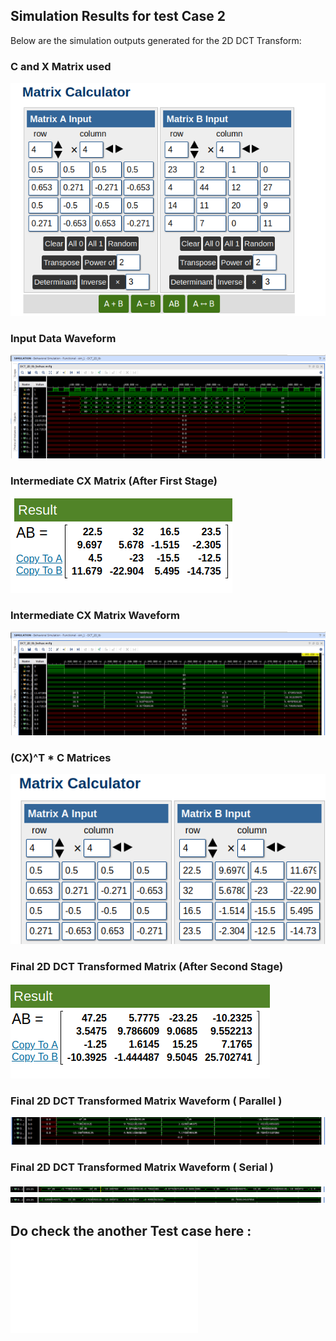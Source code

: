 ## Simulation Results for test Case 2 

Below are the simulation outputs generated for the 2D DCT Transform:

### C and X Matrix used 

![C and X Matrix used ](C*X_23210.png)

### Input Data Waveform

![Input Data Waveform](2D_DCT_input_data_full_02.png)

### Intermediate CX Matrix (After First Stage)

![CX Matrix Output](C*X_23210._result.png)

### Intermediate CX Matrix Waveform 

![CX Matrix Output](2D_DCT_mid_parallel_out_02.png)

###  (CX)^T * C Matrices 

![(CX)^T * C Matrices ](C*(C*X)T_23210.png)

### Final 2D DCT Transformed Matrix (After Second Stage)

![Final 2D DCT Output](C*(C*X)T_23210_result.png)

### Final 2D DCT Transformed Matrix Waveform ( Parallel )

![Final 2D DCT Output](2D_DCT_parallel_out_02.png)


### Final 2D DCT Transformed Matrix Waveform ( Serial )

![Final 2D DCT Output](2D_DCT_serial_out_1_02.png)
![Final 2D DCT Output](2D_DCT_serial_out_2_02.png)

## Do check the another Test case here : ![2D_DCT_transform/README.md](/2D_DCT_transform/README.md)


